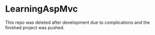 # LearningAspMvc
This repo was deleted after development due to complications and the finished project was pushed.
